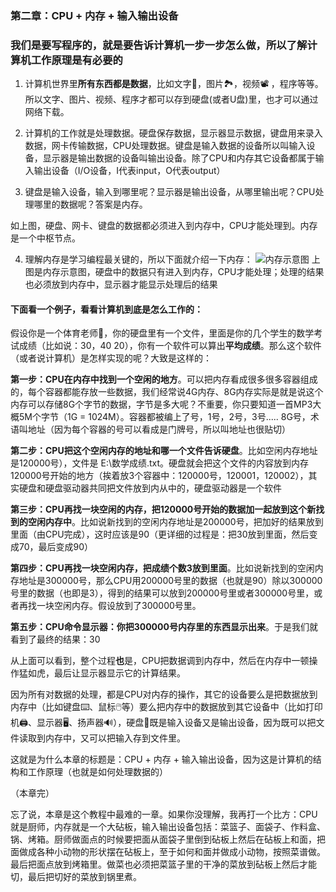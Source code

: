 ### 第二章：CPU + 内存 + 输入输出设备

### 我们是要写程序的，就是要告诉计算机一步一步怎么做，所以了解计算机工作原理是有必要的

1. 计算机世界里**所有东西都是数据**，比如文字📑，图片🏞️，视频📽️ ，程序等等。所以文字、图片、视频、程序才都可以存到硬盘(或者U盘)里，也才可以通过网络下载。

2. 计算机的工作就是处理数据。硬盘保存数据，显示器显示数据，键盘用来录入数据，网卡传输数据，CPU处理数据。键盘是输入数据的设备所以叫输入设备，显示器是输出数据的设备叫输出设备。除了CPU和内存其它设备都属于输入输出设备（I/O设备，I代表input，O代表output）

3. 键盘是输入设备，输入到哪里呢？显示器是输出设备，从哪里输出呢？CPU处理哪里的数据呢？答案是内存。

如上图，硬盘、网卡、键盘的数据都必须进入到内存中，CPU才能处理到。内存是一个中枢节点。

4. 理解内存是学习编程最关键的，所以下面就介绍一下内存：
![内存示意图](https://github.com/tongzhg/Python/blob/master/images/Memory.jpg)
上图是内存示意图，硬盘中的数据只有进入到内存，CPU才能处理；处理的结果也必须放到内存中，显示器才能显示处理后的结果


#### 下面看一个例子，看看计算机到底是怎么工作的：

假设你是一个体育老师🧘‍，你的硬盘里有一个文件，里面是你的几个学生的数学考试成绩（比如说：30，40 20），你有一个软件可以算出**平均成绩**。那么这个软件（或者说计算机）是怎样实现的呢？大致是这样的：

**第一步：CPU在内存中找到一个空闲的地方**。可以把内存看成很多很多容器组成的，每个容器都能存放一些数据，我们经常说4G内存、8G内存实际是就是说这个内存可以存储8G个字节的数据，字节是多大呢？不重要，你只要知道一首MP3大概5M个字节（1G = 1024M）。容器都被编上了号，1号，2号，3号..... 8G号，术语叫地址（因为每个容器的号可以看成是门牌号，所以叫地址也很贴切）

**第二步：CPU把这个空闲内存的地址和哪一个文件告诉硬盘**。比如空闲内存地址是120000号），文件是 E:\数学成绩.txt。硬盘就会把这个文件的内容放到内存120000号开始的地方（挨着放3个容器中：120000号，120001，120002），其实硬盘和硬盘驱动器共同把文件放到内从中的，硬盘驱动器是一个软件

**第三步：CPU再找一块空闲的内存，把120000号开始的数据加一起放到这个新找到的空闲内存中**。比如说新找到的空闲内存地址是200000号，把加好的结果放到里面（由CPU完成），这时应该是90（更详细的过程是：把30放到里面，然后变成70，最后变成90）

**第四步：CPU再找一块空闲内存，把成绩个数3放到里面**。比如说新找到的空闲内存地址是300000号，那么CPU用200000号里的数据（也就是90）除以300000号里的数据（也即是3），得到的结果可以放到200000号里或者300000号里，或者再找一块空闲内存。假设放到了300000号里。

**第五步：CPU命令显示器：你把300000号内存里的东西显示出来**。于是我们就看到了最终的结果：30

从上面可以看到，整个过程**也**是，CPU把数据调到内存中，然后在内存中一顿操作猛如虎，最后让显示器显示它的计算结果。

因为所有对数据的处理，都是CPU对内存的操作，其它的设备要么是把数据放到内存中（比如键盘⌨️、鼠标🖱️等）要么把内存中的数据放到其它设备中（比如打印机🖨️、显示器🖥️、扬声器🔊），硬盘💽既是输入设备又是输出设备，因为既可以把文件读取到内存中，又可以把输入存到文件里。

这就是为什么本章的标题是：CPU + 内存 + 输入输出设备，因为这是计算机的结构和工作原理（也就是如何处理数据的）

（本章完）

忘了说，本章是这个教程中最难的一章。如果你没理解，我再打一个比方：CPU就是厨师，内存就是一个大砧板，输入输出设备包括：菜篮子、面袋子、作料盒、锅、烤箱。厨师做面点的时候要把面从面袋子里倒到砧板上然后在砧板上和面，把面做成各种小动物的形状摆在砧板上，至于如何和面并做成小动物，按照菜谱做。最后把面点放到烤箱里。做菜也必须把菜篮子里的干净的菜放到砧板上然后才能切，最后把切好的菜放到锅里煮。